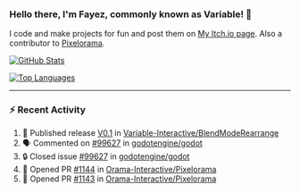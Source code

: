 ### Hello there, I'm Fayez, commonly known as Variable! 👋
I code and make projects for fun and post them on [My Itch.io page](https://variable-industries.itch.io/). Also a contributor to [Pixelorama](https://github.com/Orama-Interactive/Pixelorama).

[![GitHub Stats](https://github-readme-stats.vercel.app/api/?username=Variable-ind&show_icons=true&theme=merko)](https://github.com/anuraghazra/github-readme-stats)

[![Top Languages](https://github-readme-stats.vercel.app/api/top-langs/?username=Variable-ind&layout=compact&theme=merko)](https://github.com/anuraghazra/github-readme-stats)

---

### :zap: Recent Activity

<!--START_SECTION:activity-->
1. 🚀 Published release [V0.1](https://github.com/Variable-Interactive/BlendModeRearrange/releases/tag/0.1) in [Variable-Interactive/BlendModeRearrange](https://github.com/Variable-Interactive/BlendModeRearrange)
2. 🗣 Commented on [#99627](https://github.com/godotengine/godot/issues/99627#issuecomment-2523332099) in [godotengine/godot](https://github.com/godotengine/godot)
3. 🔒 Closed issue [#99627](https://github.com/godotengine/godot/issues/99627) in [godotengine/godot](https://github.com/godotengine/godot)
4. 💪 Opened PR [#1144](https://github.com/Orama-Interactive/Pixelorama/pull/1144) in [Orama-Interactive/Pixelorama](https://github.com/Orama-Interactive/Pixelorama)
5. 💪 Opened PR [#1143](https://github.com/Orama-Interactive/Pixelorama/pull/1143) in [Orama-Interactive/Pixelorama](https://github.com/Orama-Interactive/Pixelorama)
<!--END_SECTION:activity-->

<!--
**Variable-ind/Variable-ind** is a ✨ _special_ ✨ repository because its `README.md` (this file) appears on your GitHub profile.

Here are some ideas to get you started:
- 🌱 I’m currently studying at ...
- 🔭 I’m currently working on ...
- 👯 I’m looking to collaborate on ...
- 🤔 I’m looking for help with ...
- 💬 Ask me about ...
- 📫 How to reach me: ...
- ⚡ Fun fact: ...
-->

